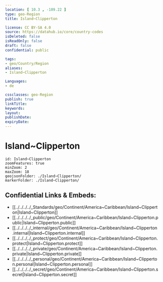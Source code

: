```yaml
---
location: [ 10.3 , -109.22 ] 
type: geo-Region
title: Island~Clipperton

license: CC BY-SA 4.0
source: https://datahub.io/core/country-codes
isDeleted: false
isReadOnly: false
draft: false
confidential: public

tags:
- geo/Country/Region
aliases:
- Island~Clipperton

Languages:
- de

cssclasses: geo-Region
publish: true
linkTitle: 
keywords: 
layout: 
publishDate: 
expiryDate: 
---
```


# Island~Clipperton

```leaflet
id: Island~Clipperton
zoomFeatures: true 
minZoom: 2 
maxZoom: 18
geojsonFolder: ./Island~Clipperton/
markerFolder: ./Island~Clipperton/
```


## Confidential Links & Embeds: 
- [[../../../../_Standards/geo/Continent/America~Caribbean/Island~Clipperton|Island~Clipperton]] 
- [[../../../../_public/geo/Continent/America~Caribbean/Island~Clipperton.public|Island~Clipperton.public]] 
- [[../../../../_internal/geo/Continent/America~Caribbean/Island~Clipperton.internal|Island~Clipperton.internal]] 
- [[../../../../_protect/geo/Continent/America~Caribbean/Island~Clipperton.protect|Island~Clipperton.protect]] 
- [[../../../../_private/geo/Continent/America~Caribbean/Island~Clipperton.private|Island~Clipperton.private]] 
- [[../../../../_personal/geo/Continent/America~Caribbean/Island~Clipperton.personal|Island~Clipperton.personal]] 
- [[../../../../_secret/geo/Continent/America~Caribbean/Island~Clipperton.secret|Island~Clipperton.secret]] 


